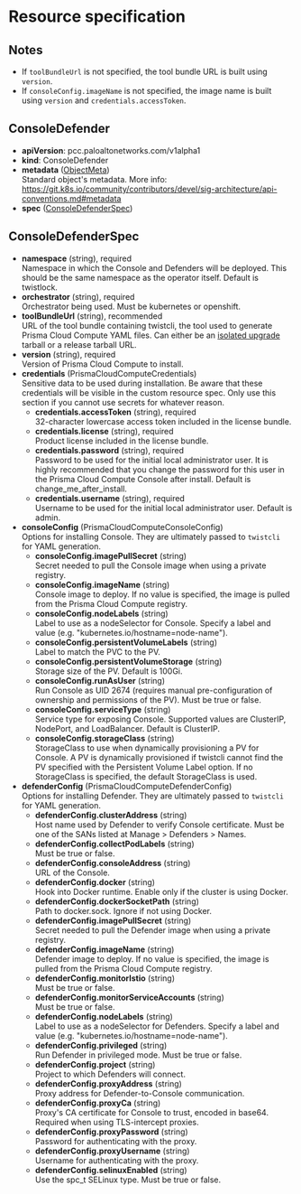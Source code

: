 # Resource specification

## Notes
- If `toolBundleUrl` is not specified, the tool bundle URL is built using `version`.
- If `consoleConfig.imageName` is not specified, the image name is built using `version` and `credentials.accessToken`.

## ConsoleDefender
- **apiVersion**: pcc.paloaltonetworks.com/v1alpha1
- **kind**: ConsoleDefender
- **metadata** ([ObjectMeta](https://kubernetes.io/docs/reference/kubernetes-api/common-definitions/object-meta/#ObjectMeta))  
Standard object's metadata. More info: https://git.k8s.io/community/contributors/devel/sig-architecture/api-conventions.md#metadata
- **spec** ([ConsoleDefenderSpec](#ConsoleDefenderSpec))

## ConsoleDefenderSpec
- **namespace** (string), required  
Namespace in which the Console and Defenders will be deployed.
This should be the same namespace as the operator itself.
Default is twistlock.
- **orchestrator** (string), required  
Orchestrator being used. Must be kubernetes or openshift.
- **toolBundleUrl** (string), recommended  
URL of the tool bundle containing twistcli, the tool used to generate Prisma Cloud Compute YAML files.
Can either be an [isolated upgrade](https://docs.twistlock.com/docs/government/isolated_upgrades/isolated_upgrades.html) tarball or a release tarball URL.
- **version** (string), required  
Version of Prisma Cloud Compute to install.
- **credentials** (PrismaCloudComputeCredentials)  
Sensitive data to be used during installation.
Be aware that these credentials will be visible in the custom resource spec.
Only use this section if you cannot use secrets for whatever reason.
  - **credentials.accessToken** (string), required  
  32-character lowercase access token included in the license bundle.
  - **credentials.license** (string), required  
  Product license included in the license bundle.
  - **credentials.password** (string), required  
  Password to be used for the initial local administrator user.
  It is highly recommended that you change the password for this user in the Prisma Cloud Compute Console after install.
  Default is change_me_after_install.
  - **credentials.username** (string), required  
  Username to be used for the initial local administrator user.
  Default is admin.
- **consoleConfig** (PrismaCloudComputeConsoleConfig)  
Options for installing Console.
They are ultimately passed to `twistcli` for YAML generation.
  - **consoleConfig.imagePullSecret** (string)  
  Secret needed to pull the Console image when using a private registry.
  - **consoleConfig.imageName** (string)  
  Console image to deploy.
  If no value is specified, the image is pulled from the Prisma Cloud Compute registry.
  - **consoleConfig.nodeLabels** (string)  
  Label to use as a nodeSelector for Console.
  Specify a label and value (e.g. "kubernetes.io/hostname=node-name").
  - **consoleConfig.persistentVolumeLabels** (string)  
  Label to match the PVC to the PV.
  - **consoleConfig.persistentVolumeStorage** (string)  
  Storage size of the PV.
  Default is 100Gi.
  - **consoleConfig.runAsUser** (string)  
  Run Console as UID 2674 (requires manual pre-configuration of ownership and permissions of the PV).
  Must be true or false.
  - **consoleConfig.serviceType** (string)  
  Service type for exposing Console. Supported values are ClusterIP, NodePort, and LoadBalancer.
  Default is ClusterIP.
  - **consoleConfig.storageClass** (string)  
  StorageClass to use when dynamically provisioning a PV for Console.
  A PV is dynamically provisioned if twistcli cannot find the PV specified with the Persistent Volume Label option.
  If no StorageClass is specified, the default StorageClass is used.
- **defenderConfig** (PrismaCloudComputeDefenderConfig)  
Options for installing Defender.
They are ultimately passed to `twistcli` for YAML generation.
  - **defenderConfig.clusterAddress** (string)  
  Host name used by Defender to verify Console certificate.
  Must be one of the SANs listed at Manage > Defenders > Names.
  - **defenderConfig.collectPodLabels** (string)  
  Must be true or false.
  - **defenderConfig.consoleAddress** (string)  
  URL of the Console.
  - **defenderConfig.docker** (string)  
  Hook into Docker runtime.
  Enable only if the cluster is using Docker.
  - **defenderConfig.dockerSocketPath** (string)  
  Path to docker.sock.
  Ignore if not using Docker.
  - **defenderConfig.imagePullSecret** (string)  
  Secret needed to pull the Defender image when using a private registry.
  - **defenderConfig.imageName** (string)  
  Defender image to deploy.
  If no value is specified, the image is pulled from the Prisma Cloud Compute registry.
  - **defenderConfig.monitorIstio** (string)  
  Must be true or false.
  - **defenderConfig.monitorServiceAccounts** (string)  
  Must be true or false.
  - **defenderConfig.nodeLabels** (string)  
  Label to use as a nodeSelector for Defenders. Specify a label and value (e.g. "kubernetes.io/hostname=node-name").
  - **defenderConfig.privileged** (string)  
  Run Defender in privileged mode.
  Must be true or false.
  - **defenderConfig.project** (string)  
  Project to which Defenders will connect.
  - **defenderConfig.proxyAddress** (string)  
  Proxy address for Defender-to-Console communication.
  - **defenderConfig.proxyCa** (string)  
  Proxy's CA certificate for Console to trust, encoded in base64.
  Required when using TLS-intercept proxies.
  - **defenderConfig.proxyPassword** (string)  
  Password for authenticating with the proxy.
  - **defenderConfig.proxyUsername** (string)  
  Username for authenticating with the proxy.
  - **defenderConfig.selinuxEnabled** (string)  
  Use the spc_t SELinux type.
  Must be true or false.

